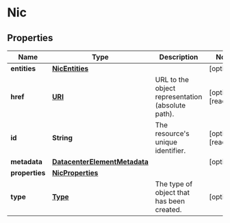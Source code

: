 

# Nic

## Properties

| Name | Type | Description | Notes |
| ------------ | ------------- | ------------- | ------------- |
| **entities** | [**NicEntities**](NicEntities.md) |  |  [optional] |
| **href** | [**URI**](URI.md) | URL to the object representation (absolute path). |  [optional] [readonly] |
| **id** | **String** | The resource&#39;s unique identifier. |  [optional] [readonly] |
| **metadata** | [**DatacenterElementMetadata**](DatacenterElementMetadata.md) |  |  [optional] |
| **properties** | [**NicProperties**](NicProperties.md) |  |  |
| **type** | [**Type**](Type.md) | The type of object that has been created. |  [optional] |


